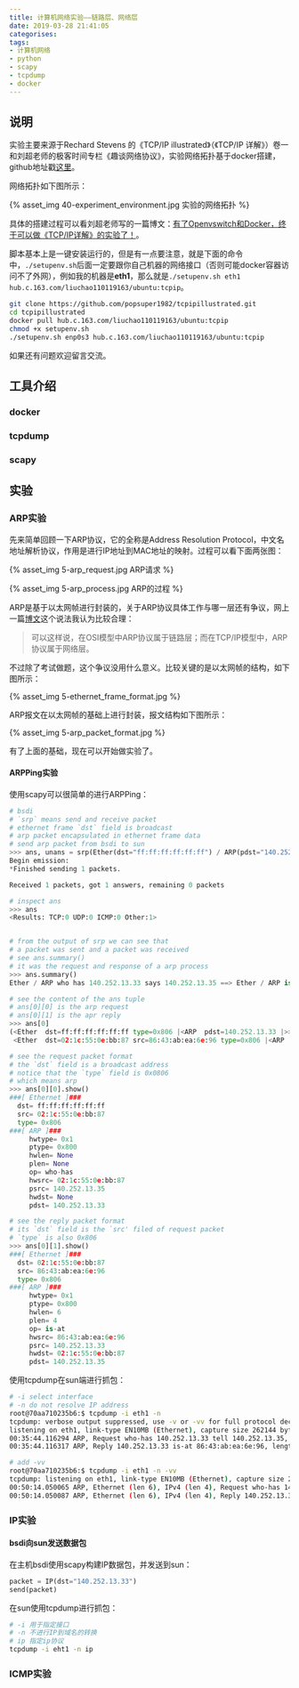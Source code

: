 ```yaml
---
title: 计算机网络实验——链路层、网络层
date: 2019-03-28 21:41:05
categorises:
tags:
- 计算机网络
- python
- scapy
- tcpdump
- docker
---
```


## 说明

实验主要来源于Rechard Stevens 的《TCP/IP illustrated》（《TCP/IP 详解》）卷一和刘超老师的极客时间专栏《趣谈网络协议》，实验网络拓扑基于docker搭建，github地址戳[这里](https://github.com/popsuper1982/tcpipillustrated)。

网络拓扑如下图所示：

{% asset_img 40-experiment_environment.jpg 实验的网络拓扑 %}

具体的搭建过程可以看刘超老师写的一篇博文：[有了Openvswitch和Docker，终于可以做《TCP/IP详解》的实验了！](https://blog.csdn.net/popsuper1982/article/details/79422735)。

脚本基本上是一键安装运行的，但是有一点要注意，就是下面的命令中，`./setupenv.sh`后面一定要跟你自己机器的网络接口（否则可能docker容器访问不了外网），例如我的机器是**eth1**，那么就是`./setupenv.sh eth1 hub.c.163.com/liuchao110119163/ubuntu:tcpip`。

```sh
git clone https://github.com/popsuper1982/tcpipillustrated.git
cd tcpipillustrated
docker pull hub.c.163.com/liuchao110119163/ubuntu:tcpip
chmod +x setupenv.sh
./setupenv.sh enp0s3 hub.c.163.com/liuchao110119163/ubuntu:tcpip
```

如果还有问题欢迎留言交流。

## 工具介绍

### docker

### tcpdump

### scapy

## 实验

### ARP实验

先来简单回顾一下ARP协议，它的全称是Address Resolution Protocol，中文名地址解析协议，作用是进行IP地址到MAC地址的映射。过程可以看下面两张图：

{% asset_img 5-arp_request.jpg ARP请求 %}

{% asset_img 5-arp_process.jpg ARP的过程 %}

ARP是基于以太网帧进行封装的，关于ARP协议具体工作与哪一层还有争议，网上一篇[博文](https://blog.csdn.net/ysdaniel/article/details/6785257)这个说法我认为比较合理：

> 可以这样说，在OSI模型中ARP协议属于链路层；而在TCP/IP模型中，ARP协议属于网络层。

不过除了考试做题，这个争议没用什么意义。比较关键的是以太网帧的结构，如下图所示：

{% asset_img 5-ethernet_frame_format.jpg %}

ARP报文在以太网帧的基础上进行封装，报文结构如下图所示：

{% asset_img 5-arp_packet_format.jpg %}

有了上面的基础，现在可以开始做实验了。

#### ARPPing实验

使用scapy可以很简单的进行ARPPing：

```python
# bsdi
# `srp` means send and receive packet
# ethernet frame `dst` field is broadcast
# arp packet encapsulated in ethernet frame data
# send arp packet from bsdi to sun
>>> ans, unans = srp(Ether(dst="ff:ff:ff:ff:ff:ff") / ARP(pdst="140.252.13.33"))
Begin emission:
*Finished sending 1 packets.

Received 1 packets, got 1 answers, remaining 0 packets

# inspect ans
>>> ans
<Results: TCP:0 UDP:0 ICMP:0 Other:1>


# from the output of srp we can see that
# a packet was sent and a packet was received
# see ans.summary()
# it was the request and response of a arp process
>>> ans.summary()
Ether / ARP who has 140.252.13.33 says 140.252.13.35 ==> Ether / ARP is at 86:43:ab:ea:6e:96 says 140.252.13.33

# see the content of the ans tuple
# ans[0][0] is the arp request
# ans[0][1] is the apr reply
>>> ans[0]
(<Ether  dst=ff:ff:ff:ff:ff:ff type=0x806 |<ARP  pdst=140.252.13.33 |>>,
 <Ether  dst=02:1c:55:0e:bb:87 src=86:43:ab:ea:6e:96 type=0x806 |<ARP  hwtype=0x1 ptype=0x800 hwlen=6 plen=4 op=is-at hwsrc=86:43:ab:ea:6e:96 psrc=140.252.13.33 hwdst=02:1c:55:0e:bb:87 pdst=140.252.13.35 |>>)

# see the request packet format
# the `dst` field is a broadcast address
# notice that the `type` field is 0x0806
# which means arp
>>> ans[0][0].show()
###[ Ethernet ]###
  dst= ff:ff:ff:ff:ff:ff
  src= 02:1c:55:0e:bb:87
  type= 0x806
###[ ARP ]###
     hwtype= 0x1
     ptype= 0x800
     hwlen= None
     plen= None
     op= who-has
     hwsrc= 02:1c:55:0e:bb:87
     psrc= 140.252.13.35
     hwdst= None
     pdst= 140.252.13.33

# see the reply packet format
# its `dst` field is the `src' filed of request packet
# `type` is also 0x806
>>> ans[0][1].show()
###[ Ethernet ]###
  dst= 02:1c:55:0e:bb:87
  src= 86:43:ab:ea:6e:96
  type= 0x806
###[ ARP ]###
     hwtype= 0x1
     ptype= 0x800
     hwlen= 6
     plen= 4
     op= is-at
     hwsrc= 86:43:ab:ea:6e:96
     psrc= 140.252.13.33
     hwdst= 02:1c:55:0e:bb:87
     pdst= 140.252.13.35
```

使用tcpdump在sun端进行抓包：

```sh
# -i select interface
# -n do not resolve IP address
root@70aa710235b6:$ tcpdump -i eth1 -n
tcpdump: verbose output suppressed, use -v or -vv for full protocol decode
listening on eth1, link-type EN10MB (Ethernet), capture size 262144 bytes
00:35:44.116294 ARP, Request who-has 140.252.13.33 tell 140.252.13.35, length 42
00:35:44.116317 ARP, Reply 140.252.13.33 is-at 86:43:ab:ea:6e:96, length 28

# add -vv
root@70aa710235b6:$ tcpdump -i eth1 -n -vv
tcpdump: listening on eth1, link-type EN10MB (Ethernet), capture size 262144 bytes
00:50:14.050065 ARP, Ethernet (len 6), IPv4 (len 4), Request who-has 140.252.13.33 tell 140.252.13.35, length 42
00:50:14.050087 ARP, Ethernet (len 6), IPv4 (len 4), Reply 140.252.13.33 is-at 86:43:ab:ea:6e:96, length 28
```

### IP实验

#### bsdi向sun发送数据包

在主机bsdi使用scapy构建IP数据包，并发送到sun：

```python
packet = IP(dst="140.252.13.33")
send(packet)
```

在sun使用tcpdump进行抓包：

```sh
# -i 用于指定接口
# -n 不进行IP到域名的转换
# ip 指定ip协议
tcpdump -i eht1 -n ip
```

### ICMP实验